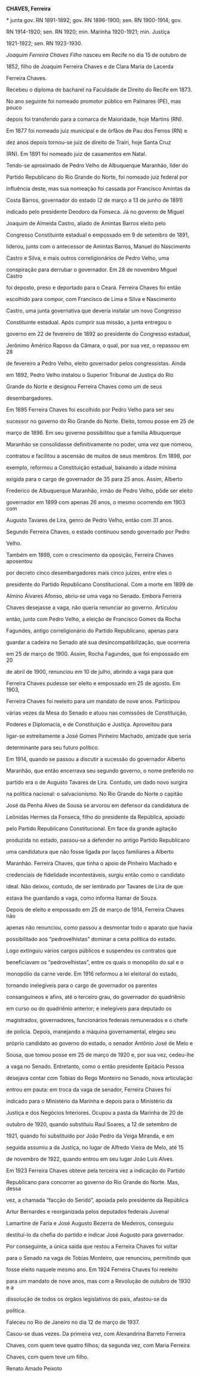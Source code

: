 **CHAVES, Ferreira**



\* junta gov. RN 1891-1892; gov. RN 1896-1900; sen. RN 1900-1914; gov.

RN 1914-1920; sen. RN 1920; min. Marinha 1920-1921; min. Justiça

1921-1922; sen. RN 1923-1930.



*Joaquim Ferreira Chaves Filho* nasceu em Recife no dia 15 de outubro de

1852, filho de Joaquim Ferreira Chaves e de Clara Maria de Lacerda

Ferreira Chaves.



Recebeu o diploma de bacharel na Faculdade de Direito do Recife em 1873.

No ano seguinte foi nomeado promotor público em Palmares (PE), mas pouco

depois foi transferido para a comarca de Maioridade, hoje Martins (RN).

Em 1877 foi nomeado juiz municipal e de órfãos de Pau dos Ferros (RN) e

dez anos depois tornou-se juiz de direito de Trairi, hoje Santa Cruz

(RN). Em 1891 foi nomeado juiz de casamentos em Natal.



Tendo-se aproximado de Pedro Velho de Albuquerque Maranhão, líder do

Partido Republicano do Rio Grande do Norte, foi nomeado juiz federal por

influência deste, mas sua nomeação foi cassada por Francisco Amintas da

Costa Barros, governador do estado (2 de março a 13 de junho de 1891)

indicado pelo presidente Deodoro da Fonseca. Já no governo de Miguel

Joaquim de Almeida Castro, aliado de Amintas Barros eleito pelo

Congresso Constituinte estadual e empossado em 9 de setembro de 1891,

liderou, junto com o antecessor de Amintas Barros, Manuel do Nascimento

Castro e Silva, e mais outros correligionários de Pedro Velho, uma

conspiração para derrubar o governador. Em 28 de novembro Miguel Castro

foi deposto, preso e deportado para o Ceará. Ferreira Chaves foi então

escolhido para compor, com Francisco de Lima e Silva e Nascimento

Castro, uma junta governativa que deveria instalar um novo Congresso

Constituinte estadual. Após cumprir sua missão, a junta entregou o

governo em 22 de fevereiro de 1892 ao presidente do Congresso estadual,

Jerônimo Américo Raposo da Câmara, o qual, por sua vez, o repassou em 28

de fevereiro a Pedro Velho, eleito governador pelos congressistas. Ainda

em 1892, Pedro Velho instalou o Superior Tribunal de Justiça do Rio

Grande do Norte e designou Ferreira Chaves como um de seus

desembargadores.



Em 1895 Ferreira Chaves foi escolhido por Pedro Velho para ser seu

sucessor no governo do Rio Grande do Norte. Eleito, tomou posse em 25 de

março de 1896. Em seu governo possibilitou que a família Albuquerque

Maranhão se consolidasse definitivamente no poder, uma vez que nomeou,

contratou e facilitou a ascensão de muitos de seus membros. Em 1898, por

exemplo, reformou a Constituição estadual, baixando a idade mínima

exigida para o cargo de governador de 35 para 25 anos. Assim, Alberto

Frederico de Albuquerque Maranhão, irmão de Pedro Velho, pôde ser eleito

governador em 1899 com apenas 26 anos, o mesmo ocorrendo em 1903 com

Augusto Tavares de Lira, genro de Pedro Velho, então com 31 anos.

Segundo Ferreira Chaves, o estado continuou sendo governado por Pedro

Velho.



Também em 1898, com o crescimento da oposição, Ferreira Chaves aposentou

por decreto cinco desembargadores mais cinco juízes, entre eles o

presidente do Partido Republicano Constitucional. Com a morte em 1899 de

Almino Álvares Afonso, abriu-se uma vaga no Senado. Embora Ferreira

Chaves desejasse a vaga, não queria renunciar ao governo. Articulou

então, junto com Pedro Velho, a eleição de Francisco Gomes da Rocha

Fagundes, antigo correligionário do Partido Republicano, apenas para

guardar a cadeira no Senado até sua desincompatibilização, que ocorreria

em 25 de março de 1900. Assim, Rocha Fagundes, que foi empossado em 20

de abril de 1900, renunciou em 10 de julho, abrindo a vaga para que

Ferreira Chaves pudesse ser eleito e empossado em 25 de agosto. Em 1903,

Ferreira Chaves foi reeleito para um mandato de nove anos. Participou

várias vezes da Mesa do Senado e atuou nas comissões de Constituição,

Poderes e Diplomacia, e de Constituição e Justiça. Aproveitou para

ligar-se estreitamente a José Gomes Pinheiro Machado, amizade que seria

determinante para seu futuro político.



Em 1914, quando se passou a discutir a sucessão do governador Alberto

Maranhão, que então encerrava seu segundo governo, o nome preferido no

partido era o de Augusto Tavares de Lira. Contudo, um dado novo surgira

na política nacional: o salvacionismo. No Rio Grande do Norte o capitão

José da Penha Alves de Sousa se arvorou em defensor da candidatura de

Leônidas Hermes da Fonseca, filho do presidente da República, apoiado

pelo Partido Republicano Constitucional. Em face da grande agitação

produzida no estado, passou-se a defender no antigo Partido Republicano

uma candidatura que não fosse ligada por laços familiares a Alberto

Maranhão. Ferreira Chaves, que tinha o apoio de Pinheiro Machado e

credenciais de fidelidade incontestáveis, surgiu então como o candidato

ideal. Não deixou, contudo, de ser lembrado por Tavares de Lira de que

estava lhe guardando a vaga, como informa Itamar de Souza.



Depois de eleito e empossado em 25 de março de 1914, Ferreira Chaves não

apenas não renunciou, como passou a desmontar todo o aparato que havia

possibilitado aos “pedrovelhistas” dominar a cena política do estado.

Logo extinguiu vários cargos públicos e suspendeu os contratos que

beneficiavam os “pedrovelhistas”, entre os quais o monopólio do sal e o

monopólio da carne verde. Em 1916 reformou a lei eleitoral do estado,

tornando inelegíveis para o cargo de governador os parentes

consanguíneos e afins, até o terceiro grau, do governador do quadriênio

em curso ou do quadriênio anterior; e inelegíveis para deputado os

magistrados, governadores, funcionários federais remunerados e o chefe

de polícia. Depois, manejando a máquina governamental, elegeu seu

próprio candidato ao governo do estado, o senador Antônio José de Melo e

Sousa, que tomou posse em 25 de março de 1920 e, por sua vez, cedeu-lhe

a vaga no Senado. Entretanto, como o então presidente Epitácio Pessoa

desejava contar com Tobias do Rego Monteiro no Senado, nova articulação

entrou em pauta: em troca da vaga de senador, Ferreira Chaves foi

indicado para o Ministério da Marinha e depois para o Ministério da

Justiça e dos Negócios Interiores. Ocupou a pasta da Marinha de 20 de

outubro de 1920, quando substituiu Raul Soares, a 12 de setembro de

1921, quando foi substituído por João Pedro da Veiga Miranda, e em

seguida assumiu a da Justiça, no lugar de Alfredo Vieira de Melo, até 15

de novembro de 1922, quando entrou em seu lugar João Luís Alves.



Em 1923 Ferreira Chaves obteve pela terceira vez a indicação do Partido

Republicano para concorrer ao governo do Rio Grande do Norte. Mas, dessa

vez, a chamada “facção do Seridó”, apoiada pelo presidente da República

Artur Bernardes e reorganizada pelos deputados federais Juvenal

Lamartine de Faria e José Augusto Bezerra de Medeiros, conseguiu

destituí-lo da chefia do partido e indicar José Augusto para governador.

Por conseguinte, a única saída que restou a Ferreira Chaves foi voltar

para o Senado na vaga de Tobias Monteiro, que renunciou, permitindo que

fosse eleito naquele mesmo ano. Em 1924 Ferreira Chaves foi reeleito

para um mandato de nove anos, mas com a Revolução de outubro de 1930 e a

dissolução de todos os órgãos legislativos do país, afastou-se da

política.



Faleceu no Rio de Janeiro no dia 12 de março de 1937.



Casou-se duas vezes. Da primeira vez, com Alexandrina Barreto Ferreira

Chaves, com quem teve quatro filhos; da segunda vez, com Maria Ferreira

Chaves, com quem teve um filho.



Renato Amado Peixoto



